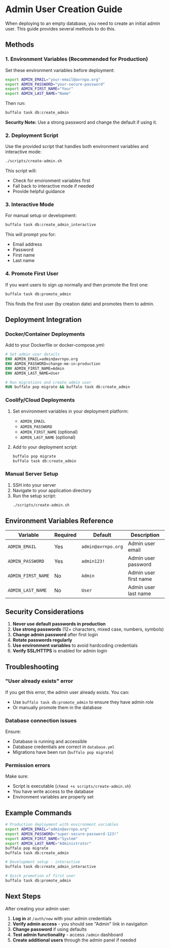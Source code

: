 # Admin User Creation Guide

When deploying to an empty database, you need to create an initial admin user. This guide provides several methods to do this.

## Methods

### 1. Environment Variables (Recommended for Production)

Set these environment variables before deployment:

```bash
export ADMIN_EMAIL="your-email@avrnpo.org"
export ADMIN_PASSWORD="your-secure-password"
export ADMIN_FIRST_NAME="Your"
export ADMIN_LAST_NAME="Name"
```

Then run:
```bash
buffalo task db:create_admin
```

**Security Note:** Use a strong password and change the default if using it.

### 2. Deployment Script

Use the provided script that handles both environment variables and interactive mode:

```bash
./scripts/create-admin.sh
```

This script will:
- Check for environment variables first
- Fall back to interactive mode if needed
- Provide helpful guidance

### 3. Interactive Mode

For manual setup or development:

```bash
buffalo task db:create_admin_interactive
```

This will prompt you for:
- Email address
- Password  
- First name
- Last name

### 4. Promote First User

If you want users to sign up normally and then promote the first one:

```bash
buffalo task db:promote_admin
```

This finds the first user (by creation date) and promotes them to admin.

## Deployment Integration

### Docker/Container Deployments

Add to your Dockerfile or docker-compose.yml:

```dockerfile
# Set admin user details
ENV ADMIN_EMAIL=admin@avrnpo.org
ENV ADMIN_PASSWORD=change-me-in-production
ENV ADMIN_FIRST_NAME=Admin
ENV ADMIN_LAST_NAME=User

# Run migrations and create admin user
RUN buffalo pop migrate && buffalo task db:create_admin
```

### Coolify/Cloud Deployments

1. Set environment variables in your deployment platform:
   - `ADMIN_EMAIL`
   - `ADMIN_PASSWORD` 
   - `ADMIN_FIRST_NAME` (optional)
   - `ADMIN_LAST_NAME` (optional)

2. Add to your deployment script:
   ```bash
   buffalo pop migrate
   buffalo task db:create_admin
   ```

### Manual Server Setup

1. SSH into your server
2. Navigate to your application directory
3. Run the setup script:
   ```bash
   ./scripts/create-admin.sh
   ```

## Environment Variables Reference

| Variable | Required | Default | Description |
|----------|----------|---------|-------------|
| `ADMIN_EMAIL` | Yes | `admin@avrnpo.org` | Admin user email |
| `ADMIN_PASSWORD` | Yes | `admin123!` | Admin user password |
| `ADMIN_FIRST_NAME` | No | `Admin` | Admin user first name |
| `ADMIN_LAST_NAME` | No | `User` | Admin user last name |

## Security Considerations

1. **Never use default passwords in production**
2. **Use strong passwords** (12+ characters, mixed case, numbers, symbols)
3. **Change admin password** after first login
4. **Rotate passwords regularly**
5. **Use environment variables** to avoid hardcoding credentials
6. **Verify SSL/HTTPS** is enabled for admin login

## Troubleshooting

### "User already exists" error
If you get this error, the admin user already exists. You can:
- Use `buffalo task db:promote_admin` to ensure they have admin role
- Or manually promote them in the database

### Database connection issues
Ensure:
- Database is running and accessible
- Database credentials are correct in `database.yml`
- Migrations have been run (`buffalo pop migrate`)

### Permission errors
Make sure:
- Script is executable (`chmod +x scripts/create-admin.sh`)
- You have write access to the database
- Environment variables are properly set

## Example Commands

```bash
# Production deployment with environment variables
export ADMIN_EMAIL="admin@avrnpo.org"
export ADMIN_PASSWORD="super-secure-password-123!"
export ADMIN_FIRST_NAME="System"
export ADMIN_LAST_NAME="Administrator"
buffalo pop migrate
buffalo task db:create_admin

# Development setup - interactive
buffalo task db:create_admin_interactive

# Quick promotion of first user
buffalo task db:promote_admin
```

## Next Steps

After creating your admin user:

1. **Log in** at `/auth/new` with your admin credentials
2. **Verify admin access** - you should see "Admin" link in navigation
3. **Change password** if using defaults
4. **Test admin functionality** - access `/admin` dashboard
5. **Create additional users** through the admin panel if needed